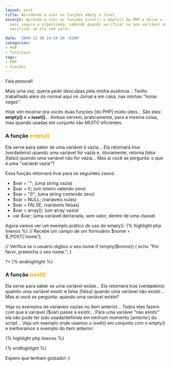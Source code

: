```yaml
---
layout: post
title: Apredendo a usar as funções empty e isset
excerpt: Aprenda a usar as funções isset() e empty() do PHP e deixe o seu sistema
  mais seguro e organizado, sabendo quando verificar se uma variável existe e quando
  verificar se ela tem valor.

date: '2009-12-30 14:19:28 -0200'
categories:
- PHP
- Tutoriais
tags:
- PHP
- Funções
---
```

Fala pessoal!

Mais uma vez, queria pedir desculpas pela minha ausência... Tenho trabalhado além do normal aqui no Jornal e em casa, nas minhas "horas vagas".

Hoje vim mostrar pra vocês duas funções [do PHP] múito úteis... São elas: <strong>empty()</strong> e a <strong>isset()</strong>... Ambas servem, praticamente, para a mesma coisa, mas quando usadas em conjunto são MUITO eficientes.

<h3>A função <span style="color: orange;">empty()</span></h3>
Ela serve para saber se uma variável é vazia... Ela retornará <em>true</em> (verdadeiro) quando uma variável for vazia e, óbviamente, retorna <em>false</em> (falso) quando uma variável não for vazia... Mas ai você se pergunta: o que é uma "variável vazia"?

Essa função retornará true para os seguintes casos:

<ul>
<li>$var = ""; (uma string vazia)</li>
<li>$var = 0; (um inteiro valendo zero)</li>
<li>$var = "0"; (uma string contendo zero)</li>
<li>$var = NULL; (variáveis nulas)</li>
<li>$var = FALSE; (variáveis falsas)</li>
<li>$var = array(); (um array vazio)</li>
<li>var $var; (uma variável declarada, sem valor, dentro de uma classe)</li>
</ul>
Agora vamos ver um exemplo prático de uso do empty():
{% highlight php linenos %}
<?php

// Recebe um campo de um formulário
$nome = $_POST['nome'];

// Verifica se o usuário digitou o seu nome
if (empty($nome)) {
  echo "Por favor, preencha o seu nome.";
}

?>
{% endhighlight %}


<h3>A função <span style="color: orange;">isset()</span></h3>
Ela serve para saber se uma variável existe... Ela retornará true (verdadeiro) quando uma variável existir e false (falso) quando uma variável não existir... Mas ai você se pergunta: quando uma variável existe?

Veja os exemplos de variáveis vazias no item anterior... Todos eles fazem com que a variável ($var) passe a existir... Para uma variável "não existir" ela não pode ter sido usada/definida em nenhum momento [anterior] do script... Veja um exemplo onde usamos o isset() em conjunto com o empty() e melhoramos o exemplo do item anterior:


{% highlight php linenos %}
<?php

// Verifica se a variável $_POST não é vazia...
// ou seja: houve um submit no formulário
if (!empty($_POST)) {

  // Verifica se a variável $_POST['nome'] existe
  if (isset($_POST['nome']) {

    // Verifica se o usuário digitou o seu nome
    if (!empty($_POST['nome'])) {
      $nome = $_POST['nome'];
      echo 'Seja bem-vindo(a) ' . $nome . '!';
    } else {
      echo "Por favor, preencha o seu nome";
    }

  } else {
    echo "O campo 'nome' não existe na variável $_POST";
  }

} else {
  echo "Não houve submit no formulário";
}

?>
{% endhighlight %}

Espero que tenham gostado! :)

